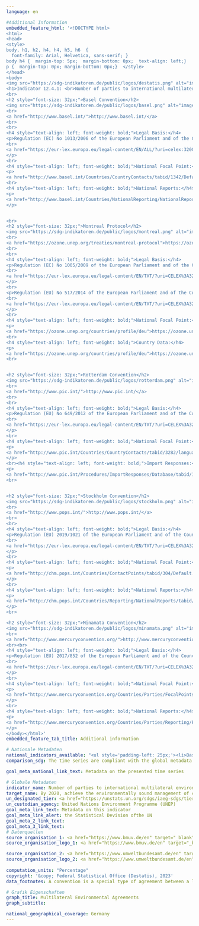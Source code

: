 ```yaml
---
language: en

#Additional Information
embedded_feature_html: '<!DOCTYPE html><html><head><style>body, h1, h2, h4, h4, h5, h6  {  font-family: Arial, Helvetica, sans-serif; }body h4 {  margin-top: 5px;  margin-bottom: 0px;  text-align: left;}p {  margin-top: 0px; margin-bottom: 0px;}  </style></head><body><img src="https://sdg-indikatoren.de/public/logos/destatis.png" alt="image"><h1>Indicator 12.4.1: <br>Number of parties to international multilateral environmental agreements on hazardous waste, and other chemicals that meet their commitments and obligations in transmitting information as required, by each relevant agreement</h1><br><h2 style="font-size: 32px;">Basel Convention</h2><img src="https://sdg-indikatoren.de/public/logos/basel.png" alt="image"><br><a href="http://www.basel.int/">http://www.basel.int/</a><br><br><h4 style="text-align: left; font-weight: bold;">Legal Basis:</h4><p>Regulation (EC) No 1013/2006 of the European Parliament and of the Council of 14 June 2006 on shipments of waste<br><a href="https://eur-lex.europa.eu/legal-content/EN/ALL/?uri=celex:32006R1013">https://eur-lex.europa.eu/legal-content/EN/ALL/?uri=celex:32006R1013</a></p><br><h4 style="text-align: left; font-weight: bold;">National Focal Point:</h4><p><a href="http://www.basel.int/Countries/CountryContacts/tabid/1342/Default.aspx">http://www.basel.int/Countries/CountryContacts/tabid/1342/Default.aspx</a></p><br><h4 style="text-align: left; font-weight: bold;">National Reports:</h4><p><a href="http://www.basel.int/Countries/NationalReporting/NationalReports/BC2019Reports/tabid/8645/Default.aspx">http://www.basel.int/Countries/NationalReporting/NationalReports/BC2019Reports/tabid/8645/Default.aspx</a></p><br><h2 style="font-size: 32px;">Montreal Protocol</h2><img src="https://sdg-indikatoren.de/public/logos/montreal.png" alt="image"><br><a href="https://ozone.unep.org/treaties/montreal-protocol">https://ozone.unep.org/treaties/montreal-protocol</a><br><br><h4 style="text-align: left; font-weight: bold;">Legal Basis:</h4><p>Regulation (EC) No 1005/2009 of the European Parliament and of the Council of 16 September 2009 on substances that deplete the ozone layer (Text with EEA relevance.)<br><a href="https://eur-lex.europa.eu/legal-content/EN/TXT/?uri=CELEX%3A32009R1005&qid=1616423953157">https://eur-lex.europa.eu/legal-content/EN/TXT/?uri=CELEX%3A32009R1005&qid=1616423953157</a></p><br><p>Regulation (EU) No 517/2014 of the European Parliament and of the Council of 16 April 2014 on fluorinated greenhouse gases and repealing Regulation (EC) No 842/2006 (Text with EEA relevance.)<br><a href="https://eur-lex.europa.eu/legal-content/EN/TXT/?uri=CELEX%3A32014R0517&qid=1616424241316">https://eur-lex.europa.eu/legal-content/EN/TXT/?uri=CELEX%3A32014R0517&qid=1616424241316</a></p><br><h4 style="text-align: left; font-weight: bold;">National Focal Point:</h4><p><a href="https://ozone.unep.org/countries/profile/deu">https://ozone.unep.org/countries/profile/deu</a></p><br><h4 style="text-align: left; font-weight: bold;">Country Data:</h4><p><a href="https://ozone.unep.org/countries/profile/deu">https://ozone.unep.org/countries/profile/deu</a></p><br><h2 style="font-size: 32px;">Rotterdam Convention</h2><img src="https://sdg-indikatoren.de/public/logos/rotterdam.png" alt="image"><br><a href="http://www.pic.int/">http://www.pic.int/</a><br><br><h4 style="text-align: left; font-weight: bold;">Legal Basis:</h4><p>Regulation (EU) No 649/2012 of the European Parliament and of the Council of 4 July 2012 concerning the export and import of hazardous chemicals (Text with EEA relevance.)<br><a href="https://eur-lex.europa.eu/legal-content/EN/TXT/?uri=CELEX%3A32012R0649&qid=1616424284711">https://eur-lex.europa.eu/legal-content/EN/TXT/?uri=CELEX%3A32012R0649&qid=1616424284711</a></p><br><h4 style="text-align: left; font-weight: bold;">National Focal Point:</h4><p><a href="http://www.pic.int/Countries/CountryContacts/tabid/3282/language/en-US/Default.aspx">http://www.pic.int/Countries/CountryContacts/tabid/3282/language/en-US/Default.aspx</a></p><br><h4 style="text-align: left; font-weight: bold;">Import Responses:</h4><p><a href="http://www.pic.int/Procedures/ImportResponses/Database/tabid/1370/language/en-US/Default.aspx">http://www.pic.int/Procedures/ImportResponses/Database/tabid/1370/language/en-US/Default.aspx</a></p><br><h2 style="font-size: 32px;">Stockholm Convention</h2><img src="https://sdg-indikatoren.de/public/logos/stockholm.png" alt="image"><br><a href="http://www.pops.int/">http://www.pops.int/</a><br><br><h4 style="text-align: left; font-weight: bold;">Legal Basis:</h4><p>Regulation (EU) 2019/1021 of the European Parliament and of the Council of 20 June 2019 on persistent organic pollutants (Text with EEA relevance.)<br><a href="https://eur-lex.europa.eu/legal-content/EN/TXT/?uri=CELEX%3A32019R1021&qid=1616424312742">https://eur-lex.europa.eu/legal-content/EN/TXT/?uri=CELEX%3A32019R1021&qid=1616424312742</a></p><br><h4 style="text-align: left; font-weight: bold;">National Focal Point:</h4><p><a href="http://chm.pops.int/Countries/ContactPoints/tabid/304/Default.aspx">http://chm.pops.int/Countries/ContactPoints/tabid/304/Default.aspx</a></p><br><h4 style="text-align: left; font-weight: bold;">National Reports:</h4><p><a href="http://chm.pops.int/Countries/Reporting/NationalReports/tabid/3668/Default.aspx">http://chm.pops.int/Countries/Reporting/NationalReports/tabid/3668/Default.aspx</a></p><br><h2 style="font-size: 32px;">Minamata Convention</h2><img src="https://sdg-indikatoren.de/public/logos/minamata.png" alt="image"><br><a href="http://www.mercuryconvention.org/">http://www.mercuryconvention.org/</a><br><br><h4 style="text-align: left; font-weight: bold;">Legal Basis:</h4><p>Regulation (EU) 2017/852 of the European Parliament and of the Council of 17 May 2017 on mercury, and repealing Regulation (EC) No 1102/2008 (Text with EEA relevance.<br><a href="https://eur-lex.europa.eu/legal-content/EN/TXT/?uri=CELEX%3A32017R0852&qid=1616424340862">https://eur-lex.europa.eu/legal-content/EN/TXT/?uri=CELEX%3A32017R0852&qid=1616424340862</a></p><br><h4 style="text-align: left; font-weight: bold;">National Focal Point:</h4><p><a href="http://www.mercuryconvention.org/Countries/Parties/FocalPoints/tabid/7708/language/en-US/Default.aspx">http://www.mercuryconvention.org/Countries/Parties/FocalPoints/tabid/7708/language/en-US/Default.aspx</a></p><br><h4 style="text-align: left; font-weight: bold;">National Reports:</h4><p><a href="http://www.mercuryconvention.org/Countries/Parties/Reporting/Firstnationalshortreport2019/tabid/8635/language/en-US/Default.aspx">http://www.mercuryconvention.org/Countries/Parties/Reporting/Firstnationalshortreport2019/tabid/8635/language/en-US/Default.aspx</a></p></body></html>'
embedded_feature_tab_title: Additional information    

# Nationale Metadaten    
national_indicators_available: "<ul style='padding-left: 25px;'><li>Basel Convention</li> <li> Montreal Protocol</li> <li> Rotterdam Convention</li> <li> Stockholm Convention</li> <li> Minamata Convention</li></ul>"    
comparison_sdg: The time series are compliant with the global metadata.    

goal_meta_national_link_text: Metadata on the presented time series    

# Globale Metadaten    
indicator_name: Number of parties to international multilateral environmental agreements on hazardous waste, and other chemicals that meet their commitments and obligations in transmitting information as required, by each relevant agreement    
target_name: By 2020, achieve the environmentally sound management of chemicals and all wastes throughout their life cycle, in accordance with agreed international frameworks, and significantly reduce their release to air, water and soil in order to minimize their adverse impacts on human health and the environment    
un_designated_tier: <a href="https://unstats.un.org/sdgs/iaeg-sdgs/tier-classification/" title="Click here for more information on the UN tier classification."  target="_blank" onclick="return confirm_alert(this);">Tier I</a>    
un_custodian_agency: United Nations Environment Programme (UNEP)    
goal_meta_link_text: Metadata on this indicator    
goal_meta_link_alert: the Statistical Devision ofthe UN    
goal_meta_2_link_text:     
goal_meta_3_link_text:         
# Datenquellen
source_organisation_1: <a href="https://www.bmuv.de/en" target="_blank" onclick="return confirm_alert('the Federal Criminal Police Office');"> Federal Ministry for the Environment, Nature Conservation, Nuclear Safety and Consumer Protection </a>
source_organisation_logo_1: <a href="https://www.bmuv.de/en" target="_blank" onclick="return confirm_alert('the Federal Criminal Police Office');"><img src="https://g205sdgs.github.io/sdg-indicators/public/OrgImgEn/bmuv.png" alt="Logo bmuv" style="height:60px; width:148px"/></a>

source_organisation_2: <a href="https://www.umweltbundesamt.de/en" target="_blank" onclick="return confirm_alert('the Conference of the Ministers of Education and Cultural Affairs');"> German Environment Agency </a>
source_organisation_logo_2: <a href="https://www.umweltbundesamt.de/en" target="_blank" onclick="return confirm_alert('the Conference of the Ministers of Education and Cultural Affairs');"><img src="https://g205sdgs.github.io/sdg-indicators/public/OrgImgEn/uba.png" alt="Logo uba" style="height:60px; width:148px"/></a>
    
computation_units: "Percentage"    
copyright: '&copy; Federal Statistical Office (Destatis), 2023'    
data_footnotes: A convention is a special type of agreement between a large number of countries. In a convention, countries come together to discuss a global issue and reach a consensus about the procedures they should take in response. Unlike treaties, conventions are not necessarily legally binding, and they can act more as frameworks or concepts that do not include specific measures. Protocols are similar to treaties, but they generally amend, supplement, or clarify an agreement.<br>• Data is calculated over a reporting cycle of the previous 5 years; the first reporting cycle covers the period 2010-2014.    

# Grafik Eigenschaften    
graph_title: Multilateral Environmental Agreements
graph_subtitle:     

national_geographical_coverage: Germany    
---
```


<span></span>